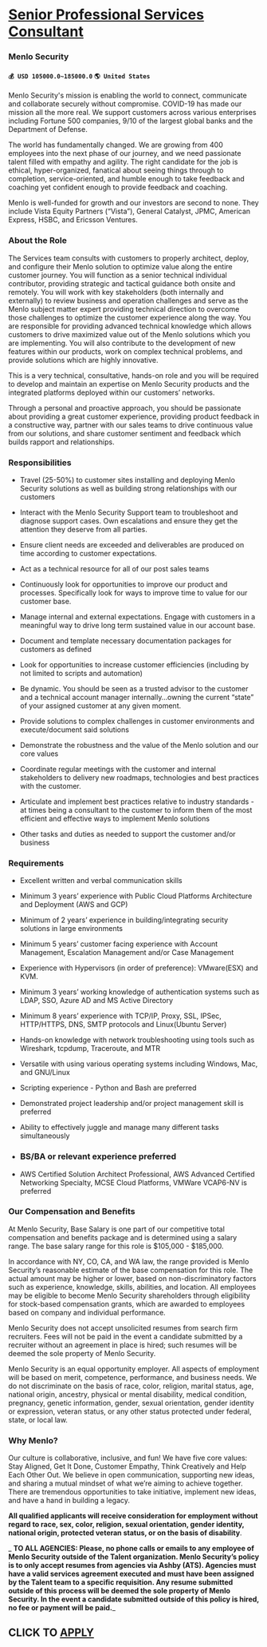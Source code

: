 # [Senior Professional Services Consultant](https://www.remotewlb.com/apply/senior-professional-services-consultant-90682)  
### Menlo Security  
#### `💰 USD 105000.0~185000.0` `🌎 United States`  

Menlo Security's mission is enabling the world to connect, communicate and collaborate securely without compromise. COVID-19 has made our mission all the more real. We support customers across various enterprises including Fortune 500 companies, 9/10 of the largest global banks and the Department of Defense.

The world has fundamentally changed. We are growing from 400 employees into the next phase of our journey, and we need passionate talent filled with empathy and agility. The right candidate for the job is ethical, hyper-organized, fanatical about seeing things through to completion, service-oriented, and humble enough to take feedback and coaching yet confident enough to provide feedback and coaching.

Menlo is well-funded for growth and our investors are second to none. They include Vista Equity Partners (“Vista”), General Catalyst, JPMC, American Express, HSBC, and Ericsson Ventures.

### About the Role

The Services team consults with customers to properly architect, deploy, and configure their Menlo solution to optimize value along the entire customer journey. You will function as a senior technical individual contributor, providing strategic and tactical guidance both onsite and remotely. You will work with key stakeholders (both internally and externally) to review business and operation challenges and serve as the Menlo subject matter expert providing technical direction to overcome those challenges to optimize the customer experience along the way. You are responsible for providing advanced technical knowledge which allows customers to drive maximized value out of the Menlo solutions which you are implementing. You will also contribute to the development of new features within our products, work on complex technical problems, and provide solutions which are highly innovative.

This is a very technical, consultative, hands-on role and you will be required to develop and maintain an expertise on Menlo Security products and the integrated platforms deployed within our customers’ networks.

Through a personal and proactive approach, you should be passionate about providing a great customer experience, providing product feedback in a constructive way, partner with our sales teams to drive continuous value from our solutions, and share customer sentiment and feedback which builds rapport and relationships.

### Responsibilities

  * Travel (25-50%) to customer sites installing and deploying Menlo Security solutions as well as building strong relationships with our customers

  * Interact with the Menlo Security Support team to troubleshoot and diagnose support cases. Own escalations and ensure they get the attention they deserve from all parties.

  * Ensure client needs are exceeded and deliverables are produced on time according to customer expectations.

  * Act as a technical resource for all of our post sales teams

  * Continuously look for opportunities to improve our product and processes. Specifically look for ways to improve time to value for our customer base.

  * Manage internal and external expectations. Engage with customers in a meaningful way to drive long term sustained value in our account base.

  * Document and template necessary documentation packages for customers as defined

  * Look for opportunities to increase customer efficiencies (including by not limited to scripts and automation)

  * Be dynamic. You should be seen as a trusted advisor to the customer and a technical account manager internally…owning the current “state” of your assigned customer at any given moment.

  * Provide solutions to complex challenges in customer environments and execute/document said solutions

  * Demonstrate the robustness and the value of the Menlo solution and our core values

  * Coordinate regular meetings with the customer and internal stakeholders to delivery new roadmaps, technologies and best practices with the customer.

  * Articulate and implement best practices relative to industry standards - at times being a consultant to the customer to inform them of the most efficient and effective ways to implement Menlo solutions

  * Other tasks and duties as needed to support the customer and/or business

###  **Requirements**

  * Excellent written and verbal communication skills

  * Minimum 3 years’ experience with Public Cloud Platforms Architecture and Deployment (AWS and GCP)

  * Minimum of 2 years’ experience in building/integrating security solutions in large environments

  * Minimum 5 years’ customer facing experience with Account Management, Escalation Management and/or Case Management

  * Experience with Hypervisors (in order of preference): VMware(ESX) and KVM.

  * Minimum 3 years’ working knowledge of authentication systems such as LDAP, SSO, Azure AD and MS Active Directory

  * Minimum 8 years’ experience with TCP/IP, Proxy, SSL, IPSec, HTTP/HTTPS, DNS, SMTP protocols and Linux(Ubuntu Server)

  * Hands-on knowledge with network troubleshooting using tools such as Wireshark, tcpdump, Traceroute, and MTR

  * Versatile with using various operating systems including Windows, Mac, and GNU/Linux

  * Scripting experience - Python and Bash are preferred

  * Demonstrated project leadership and/or project management skill is preferred

  * Ability to effectively juggle and manage many different tasks simultaneously

  * ### BS/BA or relevant experience preferred

  * AWS Certified Solution Architect Professional, AWS Advanced Certified Networking Specialty, MCSE Cloud Platforms, VMWare VCAP6-NV is preferred

### Our Compensation and Benefits

At Menlo Security, Base Salary is one part of our competitive total compensation and benefits package and is determined using a salary range. The base salary range for this role is $105,000 - $185,000.

In accordance with NY, CO, CA, and WA law, the range provided is Menlo Security’s reasonable estimate of the base compensation for this role. The actual amount may be higher or lower, based on non-discriminatory factors such as experience, knowledge, skills, abilities, and location. All employees may be eligible to become Menlo Security shareholders through eligibility for stock-based compensation grants, which are awarded to employees based on company and individual performance.

Menlo Security does not accept unsolicited resumes from search firm recruiters. Fees will not be paid in the event a candidate submitted by a recruiter without an agreement in place is hired; such resumes will be deemed the sole property of Menlo Security.

Menlo Security is an equal opportunity employer. All aspects of employment will be based on merit, competence, performance, and business needs. We do not discriminate on the basis of race, color, religion, marital status, age, national origin, ancestry, physical or mental disability, medical condition, pregnancy, genetic information, gender, sexual orientation, gender identity or expression, veteran status, or any other status protected under federal, state, or local law.

### Why Menlo?

Our culture is collaborative, inclusive, and fun! We have five core values: Stay Aligned, Get It Done, Customer Empathy, Think Creatively and Help Each Other Out. We believe in open communication, supporting new ideas, and sharing a mutual mindset of what we’re aiming to achieve together. There are tremendous opportunities to take initiative, implement new ideas, and have a hand in building a legacy.

 **All qualified applicants will receive consideration for employment without regard to race, sex, color, religion, sexual orientation, gender identity, national origin, protected veteran status, or on the basis of disability**.

 _ **TO ALL AGENCIES: Please, no phone calls or emails to any employee of Menlo Security outside of the Talent organization. Menlo Security’s policy is to only accept resumes from agencies via Ashby (ATS). Agencies must have a valid services agreement executed and must have been assigned by the Talent team to a specific requisition. Any resume submitted outside of this process will be deemed the sole property of Menlo Security. In the event a candidate submitted outside of this policy is hired, no fee or payment will be paid.**_

  
## CLICK TO [APPLY](https://www.remotewlb.com/apply/senior-professional-services-consultant-90682)

